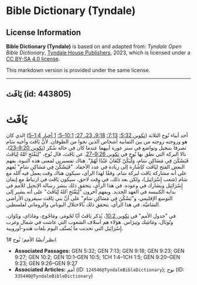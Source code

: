 # Bible Dictionary (Tyndale)

## License Information

**Bible Dictionary (Tyndale)** is based on and adapted from: _Tyndale Open Bible Dictionary_, [Tyndale House Publishers](https://tyndaleopenresources.com/), 2023, which is licensed under a [CC BY-SA 4.0 license](https://creativecommons.org/licenses/by-sa/4.0/legalcode.en).

This markdown version is provided under the same license.



--------------------------------

## يَافَث (id: 443805)

يَافَث
======

أحد أبناء نُوح الثلاثة ([تكوين 5:32؛](https://ref.ly/Gen5:32) [7:13؛](https://ref.ly/Gen7:13) [9:18، 23، 27؛](https://ref.ly/Gen9:18,Gen9:23,Gen9:27) [10:1–5؛](https://ref.ly/Gen10:1-Gen10:5) [1 أخبار 1:4–5](https://ref.ly/1Chr1:4-1Chr1:5)) الذي كان هو وزوجته زوجته من بين الثمانية أشخاص الذين نجوا من الطوفان. لأنَّ يَافَث وأخيه سَام تصرفا بتبجيل وتواضع في ستر عورة أبيهما عندما كان في حالة سُكر ([تكوين 9:20–23](https://ref.ly/Gen9:20-Gen9:23))، نالا البركة التي نطق بها نُوح في [تكوين 9:26–27](https://ref.ly/Gen9:26-Gen9:27). عن يَافَث، قال نُوح، "لِيَفْتَحِ ٱللهُ لِيَافَثَ فَيَسْكُنَ فِي مَسَاكِنِ سَامٍ، وَلْيَكُنْ كَنْعَانُ عَبْدًا لَهُمْ". هناك تفسيرين لمعنى هذه النبوة. يفهم البعض الفتح ليَافَث كإشارة إلى زيادة في عدد الأحفاد. "فَيَسْكُنَ فِي مَسَاكِنِ سَامٍ" يُفهم على أنه مشاركة يَافَث لبركة سَام. وفقًا لهذا الرأي، سيكون هناك وقت يعمل فيه الله مع سَام (شعب إِسْرَائِيل)، ولكن بعد ذلك، في وقت لاحق، سيكون يَافَث في ارتباط مع إيمان إِسْرَائِيل ويشارك في وعوده. في هذا الرأي، يتحقق ذلك بنشر رسالة الإنجيل للأمم في بداية الكنيسة في العهد الجديد. ويفهم آخرون "لِيَفْتَحِ ٱللهُ لِيَافَثَ" على أنه يشير إلى التوسع الإقليمي، و"يَسْكُنَ فِي مَسَاكِنِ سَامٍ" على أنَّ بني يَافَث سيغزون الأراضي السَاميَّة. في هذا الرأي، يتحقق ذلك بالاحتلال اليوناني والروماني لفلسطين.

في "جدول الأمم" في [تكوين 10:2](https://ref.ly/Gen10:2)، يُذكر يَافَثَ أبًا لجُومَر، ومَاجُوج، ومَادَاي، ويَاوَان، وتُوبَال، ومَاشِك وتِيرَاس. هؤلاء هم أسلاف الشعوب التي عاشت في شمال وغرب إِسْرَائِيل التي تحدثت ما يُصنَّف اليوم بلغات هندو\-أوروبية.

*انظر أيضًا* الأمم؛ نُوح \#1.

* **Associated Passages:** GEN 5:32; GEN 7:13; GEN 9:18; GEN 9:23; GEN 9:27; GEN 10:2; GEN 10:1–GEN 10:5; 1CH 1:4–1CH 1:5; GEN 9:20–GEN 9:23; GEN 9:26–GEN 9:27
* **Associated Articles:** أُمم (ID: `124546@TyndaleBibleDictionary`); نوح (ID: `335440@TyndaleBibleDictionary`)


